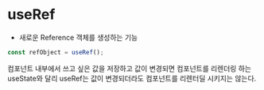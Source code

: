 # useRef

- 새로운 Reference 객체를 생성하는 기능

```jsx
const refObject = useRef();
```

컴포넌트 내부에서 쓰고 싶은 값을 저장하고 값이 변경되면 컴포넌트를 리렌더링 하는 useState와 달리
useRef는 값이 변경되더라도 컴포넌트를 리렌터딜 시키지는 않는다.
